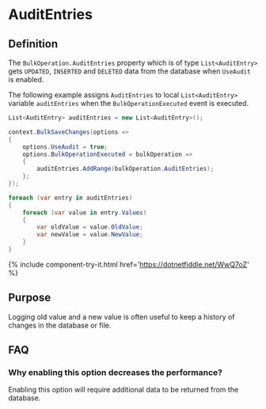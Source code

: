 # AuditEntries

## Definition

The `BulkOperation.AuditEntries` property which is of type `List<AuditEntry>` gets `UPDATED`, `INSERTED` and `DELETED` data from the database when `UseAudit` is enabled.

The following example assigns `AuditEntries` to local `List<AuditEntry>` variable `auditEntries` when the `BulkOperationExecuted` event is executed. 


```csharp
List<AuditEntry> auditEntries = new List<AuditEntry>();

context.BulkSaveChanges(options =>
{
    options.UseAudit = true;
    options.BulkOperationExecuted = bulkOperation => 
    {
        auditEntries.AddRange(bulkOperation.AuditEntries);
    };
});

foreach (var entry in auditEntries)
{
    foreach (var value in entry.Values)
    {
        var oldValue = value.OldValue;
        var newValue = value.NewValue;
    }
}
```
{% include component-try-it.html href='https://dotnetfiddle.net/WwQ7oZ' %}

## Purpose
Logging old value and a new value is often useful to keep a history of changes in the database or file.

## FAQ

### Why enabling this option decreases the performance?
Enabling this option will require additional data to be returned from the database.
